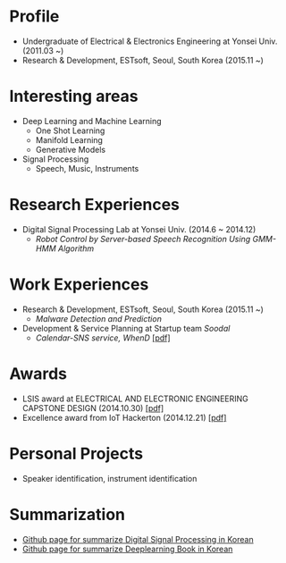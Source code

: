 

# Profile
- Undergraduate of Electrical & Electronics Engineering at Yonsei Univ. (2011.03 ~)   
- Research & Development, ESTsoft, Seoul, South Korea (2015.11 ~)

# Interesting areas
- Deep Learning and Machine Learning
    - One Shot Learning
    - Manifold Learning
    - Generative Models
- Signal Processing
    - Speech, Music, Instruments

# Research Experiences
+ Digital Signal Processing Lab at Yonsei Univ. (2014.6 ~ 2014.12)      
    - *Robot Control by Server-based Speech Recognition Using GMM-HMM Algorithm* 

# Work Experiences
- Research & Development, ESTsoft, Seoul, South Korea (2015.11 ~)   
    - *Malware Detection and Prediction*
- Development & Service Planning at Startup team *Soodal*
    - *Calendar-SNS service, WhenD* [\[pdf\]](https://www.dropbox.com/s/rcscmj23e04u4bu/GK%EB%B0%9C%ED%91%9C%EC%9E%90%EB%A3%8C_SOODAL.pptx?dl=0)

# Awards
- LSIS award at ELECTRICAL AND ELECTRONIC ENGINEERING CAPSTONE DESIGN (2014.10.30) [\[pdf\]](https://www.dropbox.com/s/df6qgjkyyaia1fv/%EC%A0%84%EA%B8%B0%EC%A0%84%EC%9E%90%EC%A2%85%ED%95%A9%EC%84%A4%EA%B3%84LS%EC%82%B0%EC%A0%84%EC%83%81.jpg?dl=0)   
- Excellence award from IoT Hackerton (2014.12.21) [\[pdf\]](https://www.dropbox.com/s/839jtau364ojtz2/IMG.pdf?dl=0)

# Personal Projects
- Speaker identification, instrument identification

# Summarization
- [Github page for summarize Digital Signal Processing in Korean ](https://kascia.github.io/dsp/)
- [Github page for summarize Deeplearning Book in Korean](https://kascia.github.io/dlb/)
